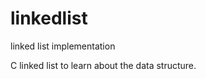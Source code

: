 linkedlist
==========

linked list implementation

C linked list to learn about the data structure.


